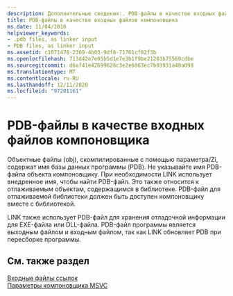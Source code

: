 ```yaml
---
description: Дополнительные сведения:. PDB-файлы в качестве входных файлов компоновщика
title: PDB-файлы в качестве входных файлов компоновщика
ms.date: 11/04/2016
helpviewer_keywords:
- .pdb files, as linker input
- PDB files, as linker input
ms.assetid: c1071478-2369-4b03-9df8-71761cf82f3b
ms.openlocfilehash: 713d42e7e95b5d1e7e3b1f9be21203b75569cdbe
ms.sourcegitcommit: d6af41e42699628c3e2e6063ec7b03931a49a098
ms.translationtype: MT
ms.contentlocale: ru-RU
ms.lasthandoff: 12/11/2020
ms.locfileid: "97201161"
---
```

# <a name="pdb-files-as-linker-input"></a>PDB-файлы в качестве входных файлов компоновщика

Объектные файлы (obj), скомпилированные с помощью параметра/Zi, содержат имя базы данных программы (PDB). Не указывайте имя PDB-файла объекта компоновщику. При необходимости LINK использует внедренное имя, чтобы найти PDB-файл. Это также относится к отлаживаемым объектам, содержащимся в библиотеке. PDB-файл для отлаживаемой библиотеки должен быть доступен компоновщику вместе с библиотекой.

LINK также использует PDB-файл для хранения отладочной информации для EXE-файла или DLL-файла. PDB-файл программы является выходным файлом и входным файлом, так как LINK обновляет PDB при пересборке программы.

## <a name="see-also"></a>См. также раздел

[Входные файлы ссылок](link-input-files.md)<br/>
[Параметры компоновщика MSVC](linker-options.md)
